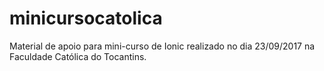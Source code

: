 # minicursocatolica
Material de apoio para mini-curso de Ionic realizado no dia 23/09/2017 na Faculdade Católica do Tocantins.

